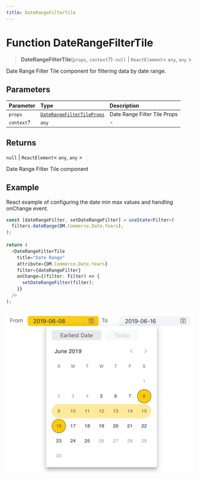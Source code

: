 ```yaml
---
title: DateRangeFilterTile
---
```


# Function DateRangeFilterTile

> **DateRangeFilterTile**(`props`, `context`?): `null` \| `ReactElement`\< `any`, `any` \>

Date Range Filter Tile component for filtering data by date range.

## Parameters

| Parameter | Type | Description |
| :------ | :------ | :------ |
| `props` | [`DateRangeFilterTileProps`](../interfaces/interface.DateRangeFilterTileProps.md) | Date Range Filter Tile Props |
| `context`? | `any` | - |

## Returns

`null` \| `ReactElement`\< `any`, `any` \>

Date Range Filter Tile component

## Example

React example of configuring the date min max values and handling onChange event.
```ts
const [dateRangeFilter, setDateRangeFilter] = useState<Filter>(
  filters.dateRange(DM.Commerce.Date.Years),
);

return (
  <DateRangeFilterTile
    title="Date Range"
    attribute={DM.Commerce.Date.Years}
    filter={dateRangeFilter}
    onChange={(filter: Filter) => {
      setDateRangeFilter(filter);
    }}
  />
);
```
###
<img src="../../../img/date-filter-example-1.png" width="800px" />
